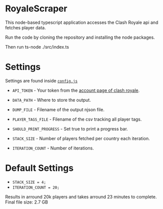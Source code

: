# RoyaleScraper

This node-based typescript application accesses the Clash Royale api and fetches player data.

Run the code by cloning the repository and installing the node packages.

Then run ts-node ./src/index.ts

# Settings

Settings are found inside [`config.js`](config.js)

- `API_TOKEN` - Your token from the [account page of clash royale](https://developer.clashroyale.com/#/account).
- `DATA_PATH` - Where to store the output.
- `DUMP_FILE` - Filename of the output njson file.
- `PLAYER_TAGS_FILE` - Filename of the csv tracking all player tags.
- `SHOULD_PRINT_PROGRESS` - Set true to print a progress bar.

- `STACK_SIZE` - Number of players fetched per country each iteration.
- `ITERATION_COUNT` - Number of iterations.

# Default Settings

- `STACK_SIZE = 4;`
- `ITERATION_COUNT = 20;`

Results in arround 20k players and takes arround 23 minutes to complete.
Final file size: 2.7 GB
